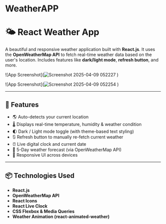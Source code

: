 # WeatherAPP
 
# 🌤️ React Weather App

A beautiful and responsive weather application built with **React.js**. It uses the **OpenWeatherMap API** to fetch real-time weather data based on the user's location. Includes features like **dark/light mode**, **refresh button**, and more.

![App Screenshot](![Screenshot 2025-04-09 052227](https://github.com/user-attachments/assets/37fb928c-8c61-4837-bc13-23b1876631ba)
)


![App Screenshot](![Screenshot 2025-04-09 052254](https://github.com/user-attachments/assets/ffd86ec7-eef1-4683-88ee-a260bb0ac520)
)

---

## 🚀 Features

- 🌎 Auto-detects your current location
- 🌡️ Displays real-time temperature, humidity & weather condition
- 🌓 Dark / Light mode toggle (with theme-based text styling)
- 🔃 Refresh button to manually re-fetch current weather
- ⏰ Live digital clock and current date
- 📅 5-Day weather forecast (via OpenWeatherMap API)
- 📱 Responsive UI across devices

---

## 📦 Technologies Used

- **React.js**
- **OpenWeatherMap API**
- **React Icons**
- **React Live Clock**
- **CSS Flexbox & Media Queries**
- **Weather Animation (react-animated-weather)**

